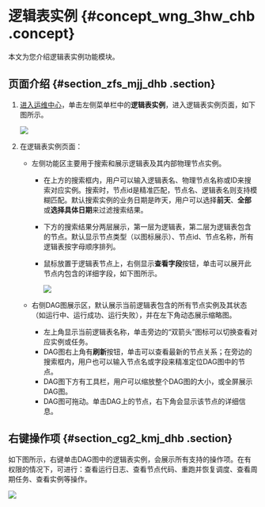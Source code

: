 # 逻辑表实例 {#concept_wng_3hw_chb .concept}

本文为您介绍逻辑表实例功能模块。

## 页面介绍 {#section_zfs_mjj_dhb .section}

1.  [进入运维中心](cn.zh-CN/用户指南/运维中心/运维中心概述.md#section_dcr_kpw_chb)，单击左侧菜单栏中的**逻辑表实例**，进入逻辑表实例页面，如下图所示。

    ![](http://static-aliyun-doc.oss-cn-hangzhou.aliyuncs.com/assets/img/139468/155599252341032_zh-CN.png)

2.  在逻辑表实例页面：
    -   左侧功能区主要用于搜索和展示逻辑表及其内部物理节点实例。
        -   在上方的搜索框内，用户可以输入逻辑表名、物理节点名称或ID来搜索对应实例。搜索时，节点id是精准匹配，节点名、逻辑表名则支持模糊匹配。默认搜索实例的业务日期是昨天，用户可以选择**前天**、**全部**或**选择具体日期**来过滤搜索结果。
        -   下方的搜索结果分两层展示，第一层为逻辑表，第二层为逻辑表包含的节点。默认显示节点类型（以图标展示）、节点id、节点名称，所有逻辑表按字母顺序排列。
        -   鼠标放置于逻辑表节点上，右侧显示**查看字段**按钮，单击可以展开此节点内包含的详细字段，如下图所示。

            ![](http://static-aliyun-doc.oss-cn-hangzhou.aliyuncs.com/assets/img/139468/155599252341039_zh-CN.png)

    -   右侧DAG图展示区，默认展示当前逻辑表包含的所有节点实例及其状态（如运行中、运行成功、运行失败），并在左下角动态展示缩略图。
        -   左上角显示当前逻辑表名称，单击旁边的“双箭头”图标可以切换查看对应实例或任务。
        -   DAG图右上角有**刷新**按钮，单击可以查看最新的节点关系；在旁边的搜索框内，用户也可以输入节点名或字段来精准定位DAG图中的节点。
        -   DAG图下方有工具栏，用户可以缩放整个DAG图的大小，或全屏展示DAG图。
        -   DAG图可拖动。单击DAG上的节点，右下角会显示该节点的详细信息。

## 右键操作项 {#section_cg2_kmj_dhb .section}

如下图所示，右键单击DAG图中的逻辑表实例，会展示所有支持的操作项。在有权限的情况下，可进行：查看运行日志、查看节点代码、重跑并恢复调度、查看周期任务、查看实例等操作。

![](http://static-aliyun-doc.oss-cn-hangzhou.aliyuncs.com/assets/img/139468/155599252341041_zh-CN.png)

